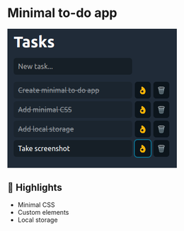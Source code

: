 # Minimal to-do app

![screenshot](screenshot.png)

## 💫 Highlights

- Minimal CSS
- Custom elements
- Local storage
